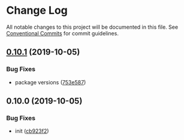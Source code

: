 # Change Log

All notable changes to this project will be documented in this file.
See [Conventional Commits](https://conventionalcommits.org) for commit guidelines.

## [0.10.1](https://github.com/fredrikkadolfsson/p11k/compare/@fredrikkadolfsson/eslint-config-p11k@0.0.1...@fredrikkadolfsson/eslint-config-p11k@0.10.1) (2019-10-05)


### Bug Fixes

* package versions ([753e587](https://github.com/fredrikkadolfsson/p11k/commit/753e587))





## 0.10.0 (2019-10-05)


### Bug Fixes

* init ([cb923f2](https://github.com/fredrikkadolfsson/p11k/commit/cb923f2))
